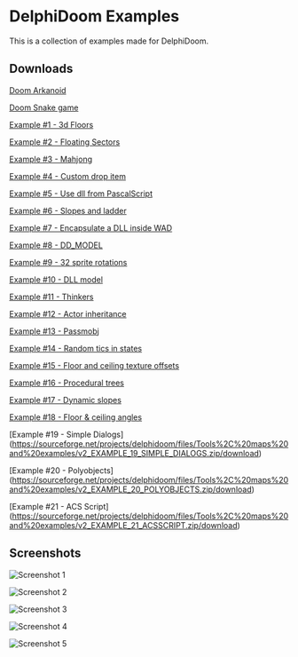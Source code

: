 # DelphiDoom Examples
This is a collection of examples made for DelphiDoom.

## Downloads

[Doom Arkanoid](https://sourceforge.net/projects/delphidoom/files/Tools%2C%20maps%20and%20examples/DOOM_ARKANOID.zip/download)

[Doom Snake game](https://sourceforge.net/projects/delphidoom/files/Tools%2C%20maps%20and%20examples/DOOM_SNAKE_GAME.zip/download)

[Example #1 - 3d Floors](https://sourceforge.net/projects/delphidoom/files/Tools%2C%20maps%20and%20examples/v2_EXAMPLE_01_3DFLOOR.zip/download)

[Example #2 - Floating Sectors](https://sourceforge.net/projects/delphidoom/files/Tools%2C%20maps%20and%20examples/v2_EXAMPLE_02_FLOATING_SECTORS.zip/download)

[Example #3 - Mahjong](https://sourceforge.net/projects/delphidoom/files/Tools%2C%20maps%20and%20examples/v2_EXAMPLE_03_MAHJONG.zip/download)

[Example #4 - Custom drop item](https://sourceforge.net/projects/delphidoom/files/Tools%2C%20maps%20and%20examples/v2_EXAMPLE_04_CUSTOMDROPITEM.zip/download)

[Example #5 - Use dll from PascalScript](https://sourceforge.net/projects/delphidoom/files/Tools%2C%20maps%20and%20examples/v2_EXAMPLE_05_USE_DLL_INSIDE_SCRIPT.zip/download)

[Example #6 - Slopes and ladder](https://sourceforge.net/projects/delphidoom/files/Tools%2C%20maps%20and%20examples/v2_EXAMPLE_06_SLOPE_AND_LADDER.zip/download)

[Example #7 - Encapsulate a DLL inside WAD](https://sourceforge.net/projects/delphidoom/files/Tools%2C%20maps%20and%20examples/v2_EXAMPLE_07_DLL_INSIDE_WAD.zip/download)

[Example #8 - DD_MODEL](https://sourceforge.net/projects/delphidoom/files/Tools%2C%20maps%20and%20examples/v2_EXAMPLE_08_DD_MODEL.zip/download)

[Example #9 - 32 sprite rotations](https://sourceforge.net/projects/delphidoom/files/Tools%2C%20maps%20and%20examples/v2_EXAMPLE_09_32_SPRITE_ROTATIONS.zip/download)

[Example #10 - DLL model](https://sourceforge.net/projects/delphidoom/files/Tools%2C%20maps%20and%20examples/v2_EXAMPLE_10_DLL_MODEL.zip/download)

[Example #11 - Thinkers](https://sourceforge.net/projects/delphidoom/files/Tools%2C%20maps%20and%20examples/v2_EXAMPLE_11_THINKER.zip/download)

[Example #12 - Actor inheritance](https://sourceforge.net/projects/delphidoom/files/Tools%2C%20maps%20and%20examples/v2_EXAMPLE_12_MODIFY_ACTORS.zip/download)

[Example #13 - Passmobj](https://sourceforge.net/projects/delphidoom/files/Tools%2C%20maps%20and%20examples/v2_EXAMPLE_13_PASSMOBJ.zip/download)

[Example #14 - Random tics in states](https://sourceforge.net/projects/delphidoom/files/Tools%2C%20maps%20and%20examples/v2_EXAMPLE_14_RANDOM_TICS.zip/download)

[Example #15 - Floor and ceiling texture offsets](https://sourceforge.net/projects/delphidoom/files/Tools%2C%20maps%20and%20examples/v2_EXAMPLE_15_FLOOR_CEILING_OFFSETS.zip/download)

[Example #16 - Procedural trees](https://sourceforge.net/projects/delphidoom/files/Tools%2C%20maps%20and%20examples/v2_EXAMPLE_16_DLL_PROCTREE.zip/download)

[Example #17 - Dynamic slopes](https://sourceforge.net/projects/delphidoom/files/Tools%2C%20maps%20and%20examples/v2_EXAMPLE_17_DYNAMIC_SLOPES.zip/download)

[Example #18 - Floor & ceiling angles](https://sourceforge.net/projects/delphidoom/files/Tools%2C%20maps%20and%20examples/v2_EXAMPLE_18_FLOOR_CEILING_ANGLES.zip/download)

[Example #19 - Simple Dialogs]
(https://sourceforge.net/projects/delphidoom/files/Tools%2C%20maps%20and%20examples/v2_EXAMPLE_19_SIMPLE_DIALOGS.zip/download)

[Example #20 - Polyobjects]
(https://sourceforge.net/projects/delphidoom/files/Tools%2C%20maps%20and%20examples/v2_EXAMPLE_20_POLYOBJECTS.zip/download)

[Example #21 - ACS Script]
(https://sourceforge.net/projects/delphidoom/files/Tools%2C%20maps%20and%20examples/v2_EXAMPLE_21_ACSSCRIPT.zip/download)


## Screenshots


![Screenshot 1](https://i.postimg.cc/Qd1yzR30/SSHOT-Doom-20210220-225105842.png "Screenshot 1")

![Screenshot 2](https://i.postimg.cc/G2cRvMcp/SSHOT-Doom-20210308-171507088.png "Screenshot 2")

![Screenshot 3](https://i.postimg.cc/WzN60Bd3/SSHOT-Doom-20210219-211316888.png "Screenshot 3")

![Screenshot 4](https://i.postimg.cc/k4Pdf55y/SSHOT-Doom-20161220-190527791.jpg "Screenshot 4")

![Screenshot 5](https://i.postimg.cc/85gjMNQ2/SSHOT-Doom-20161222-213119064.jpg "Screenshot 5")
